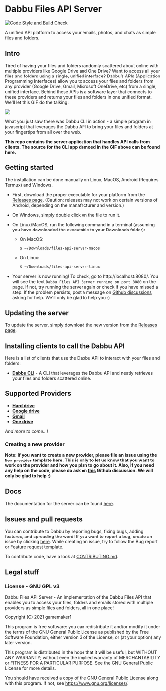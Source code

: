 # Dabbu Files API Server

[![Code Style and Build Check](https://github.com/dabbu-knowledge-platform/files-api-server/actions/workflows/style_and_build_check.yml/badge.svg)](https://github.comdabbu-knowledge-platform/files-api-server/actions/workflows/style_and_build_check.yml)

A unified API platform to access your emails, photos, and chats as simple files and folders.

## Intro

Tired of having your files and folders randomly scattered about online with multiple providers like Google Drive and One Drive? Want to access all your files and folders using a single, unified interface? Dabbu’s APIs (Application Programming Interfaces) allow you to access your files and folders from any provider (Google Drive, Gmail, Microsoft OneDrive, etc) from a single, unified interface. Behind these APIs is a software layer that connects to these providers and returns your files and folders in one unified format. We'll let this GIF do the talking:

![](./media/DabbuCLI.gif)

What you just saw there was Dabbu CLI in action - a simple program in javascript that leverages the Dabbu API to bring your files and folders at your fingertips from all over the web.

**This repo contains the server application that handles API calls from clients. The source for the CLI app demoed in the GIF above can be found [here](https://github.com/dabbu-knowledge-platform/cli).**

## Getting started

The installation can be done manually on Linux, MacOS, Android (Requires Termux) and Windows.

- First, download the proper executable for your platform from the [Releases page](https://github.com/dabbu-knowledge-platform/files-api-server/releases). (Caution: releases may not work on certain versions of Android, depending on the manafacturer and version.)

- On Windows, simply double click on the file to run it.

- On Linux/MacOS, run the following command in a terminal (assuming you have downloaded the executable to your Downloads folder):

  - On MacOS:

    ```sh
    $ ~/Downloads/files-api-server-macos
    ```

  - On Linux:

    ```sh
    $ ~/Downloads/files-api-server-linux
    ```

- Your server is now running! To check, go to http://localhost:8080/. You will see the text `Dabbu Files API Server running on port 8080` on the page. If not, try running the server again or check if you have missed a step. If the problem persists, post a message on [Github discussions](https://github.comdabbu-knowledge-platform/files-api-server/discussions/categories/q-a) asking for help. We'll only be glad to help you :)

## Updating the server

To update the server, simply download the new version from the [Releases page](https://github.com/dabbu-knowledge-platform/files-api-server/releases).

## Installing clients to call the Dabbu API

Here is a list of clients that use the Dabbu API to interact with your files and folders:

- [**Dabbu CLI**](https://github.com/dabbu-knowledge-platform/cli) - A CLI that leverages the Dabbu API and neatly retrieves your files and folders scattered online.

## Supported Providers

- [**Hard drive**](./docs/modules/hard_drive.md)
- [**Google drive**](./docs/modules/google_drive.md)
- [**Gmail**](./docs/modules/gmail.md)
- [**One drive**](./docs/modules/one_drive.md)

_And more to come...!_

### Creating a new provider

**Note: If you want to create a new provider, please file an issue using the `New provider` template [here](https://github.com/dabbu-knowledge-platform/files-api-server/issues/new/choose). This is only to let us know that you want to work on the provider and how you plan to go about it. Also, if you need any help on the code, please do ask on [this](https://github.com/dabbu-knowledge-platform/files-api-server/discussions/categories/want-to-contribute) Github discussion. We will only be glad to help :)**

## Docs

The documentation for the server can be found [here](https://dabbu-knowledge-platform.github.io/impls/server).

## Issues and pull requests

You can contribute to Dabbu by reporting bugs, fixing bugs, adding features, and spreading the word! If you want to report a bug, create an issue by clicking [here](https://github.com/dabbu-knowledge-platform/files-api-server/issues/new/choose). While creating an issue, try to follow the Bug report or Feature request template.

To contribute code, have a look at [CONTRIBUTING.md](./CONTRIBUTING.md).

## Legal stuff

### License - GNU GPL v3

Dabbu Files API Server - An implementation of the Dabbu Files API that
enables you to access your files, folders and emails stored with
multiple providers as simple files and folders, all in one place!

Copyright (C) 2021 gamemaker1

This program is free software: you can redistribute it and/or modify
it under the terms of the GNU General Public License as published by
the Free Software Foundation, either version 3 of the License, or
(at your option) any later version.

This program is distributed in the hope that it will be useful,
but WITHOUT ANY WARRANTY; without even the implied warranty of
MERCHANTABILITY or FITNESS FOR A PARTICULAR PURPOSE. See the
GNU General Public License for more details.

You should have received a copy of the GNU General Public License
along with this program. If not, see <https://www.gnu.org/licenses/>.
